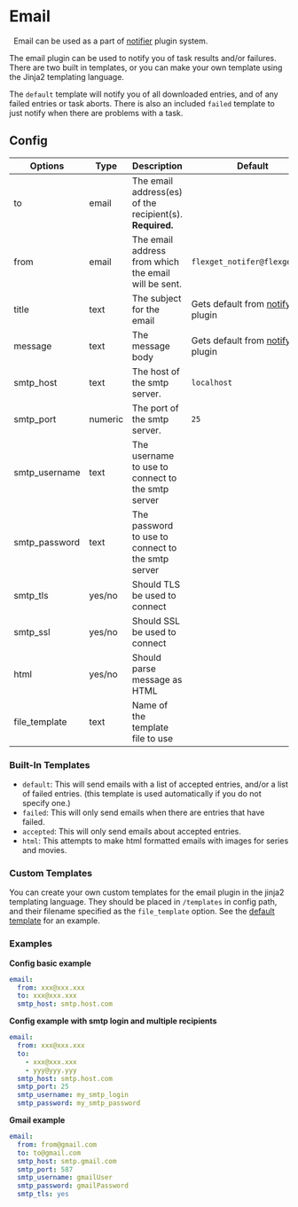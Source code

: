 # Email

<div class="alert alert-success" role="info">
  
  <span class="glyphicon glyphicon glyphicon-cog"></span>
  &nbsp; Email can be used as a part of [notifier](/Plugins/Notifiers) plugin system.
</div>

The email plugin can be used to notify you of task results and/or failures. There are two built in templates, or you can make your own template using the Jinja2 templating language.

The `default` template will notify you of all downloaded entries, and of any failed entries or task aborts. There is also an included `failed` template to just notify when there are problems with a task.

## Config

| Options |Type|  Description | Default |
| --- | ---| --- |---|
| to | email| The email address(es) of the recipient(s). **Required.**
| from| email| The email address from which the email will be sent. |`flexget_notifer@flexget.com` | 
| title |text| The subject for the email| Gets default from [notify](/Plugins/Notifiers/notify) plugin
| message |text| The message body| Gets default from [notify](/Plugins/Notifiers/notify) plugin
| smtp_host | text|The host of the smtp server. |`localhost`| 
| smtp_port |numeric| The port of the smtp server. | `25`| 
| smtp_username |text| The username to use to connect to the smtp server| 
| smtp_password |text| The password to use to connect to the smtp server| 
| smtp_tls |yes/no| Should TLS be used to connect | 
| smtp_ssl | yes/no|Should SSL be used to connect| 
|html| yes/no | Should parse message as HTML
| file_template | text|Name of the template file to use| 




### Built-In Templates

- `default`: This will send emails with a list of accepted entries, and/or a list of failed entries. (this template is used automatically if you do not specify one.)  
- `failed`: This will only send emails when there are entries that have failed.
- `accepted`: This will only send emails about accepted entries.
- `html`: This attempts to make html formatted emails with images for series and movies.

### Custom Templates
You can create your own custom templates for the email plugin in the jinja2 templating language. They should be placed in `/templates` in config path, and their filename specified as the `file_template` option. See the [default template](https://github.com/Flexget/Flexget/blob/master/flexget/templates/email/default.template) for an example.

### Examples
**Config basic example**

```yaml
email:
  from: xxx@xxx.xxx
  to: xxx@xxx.xxx
  smtp_host: smtp.host.com
```

**Config example with smtp login and multiple recipients**

```yaml
email:
  from: xxx@xxx.xxx
  to:
    - xxx@xxx.xxx
    - yyy@yyy.yyy
  smtp_host: smtp.host.com
  smtp_port: 25
  smtp_username: my_smtp_login
  smtp_password: my_smtp_password
```
**Gmail example**
```yaml
email:
  from: from@gmail.com
  to: to@gmail.com
  smtp_host: smtp.gmail.com
  smtp_port: 587
  smtp_username: gmailUser
  smtp_password: gmailPassword
  smtp_tls: yes
```